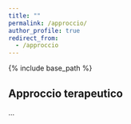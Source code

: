 ```yaml
---
title: ""
permalink: /approccio/
author_profile: true
redirect_from:
  - /approccio
---
```


{% include base_path %}


## Approccio terapeutico


...